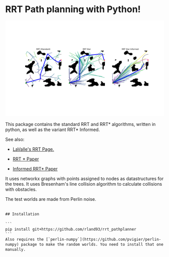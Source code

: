 # RRT Path planning with Python!

![Screenshot of RRTstar path](./Figure_1.png)

This package contains the standard RRT and RRT* algorithms, written in python, as well as the variant RRT* Informed.

See also:

+ [LaValle's RRT Page.](http://lavalle.pl/rrt/)

+ [RRT * Paper](https://arxiv.org/abs/1005.0416)

+ [Informed RRT* Paper](https://arxiv.org/abs/1404.2334v3)

It uses networkx graphs with points assigned to nodes as datastructures for the trees. It uses Bresenham's line collision algorithm to calculate collisions with obstacles.

The test worlds are made from Perlin noise.

~~~Slices of 3-d perlin noise are used to simulate dynamic environments; those can be animated with the animation module (currently broken)~~~

## Installation

```
pip install git+https://github.com/rland93/rrt_pathplanner
```
Also requires the [`perlin-numpy`](https://github.com/pvigier/perlin-numpy) package to make the random worlds. You need to install that one manually.